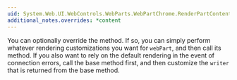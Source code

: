 ```yaml
---
uid: System.Web.UI.WebControls.WebParts.WebPartChrome.RenderPartContents(System.Web.UI.HtmlTextWriter,System.Web.UI.WebControls.WebParts.WebPart)
additional_notes.overrides: *content
---
```


<p>You can optionally override the <xref href="System.Web.UI.WebControls.WebParts.WebPartChrome.RenderPartContents(System.Web.UI.HtmlTextWriter,System.Web.UI.WebControls.WebParts.WebPart)"></xref> method. If so, you can simply perform whatever rendering customizations you want for <code>webPart</code>, and then call its <xref href="System.Web.UI.Control.RenderControl(System.Web.UI.HtmlTextWriter)"></xref> method. If you also want to rely on the default rendering in the event of connection errors, call the base method first, and then customize the <code>writer</code> that is returned from the base method.</p>


